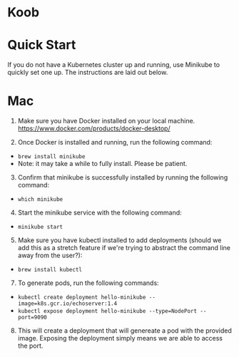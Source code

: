 # Koob

# Quick Start
If you do not have a Kubernetes cluster up and running, use Minikube to quickly set one up. The instructions are laid out below.

# Mac
1. Make sure you have Docker installed on your local machine. https://www.docker.com/products/docker-desktop/

2. Once Docker is installed and running, run the following command:
  * `brew install minikube`
  * Note: it may take a while to fully install. Please be patient.

3. Confirm that minikube is successfully installed by running the following command: 
  * `which minikube`

4. Start the minikube service with the following command:
  * `minikube start`

5. Make sure you have kubectl installed to add deployments (should we add this as a stretch feature if we're trying to abstract the command line away from the user?):
  * `brew install kubectl` 
7. To generate pods, run the following commands:
  * `kubectl create deployment hello-minikube --image=k8s.gcr.io/echoserver:1.4`
  * `kubectl expose deployment hello-minikube --type=NodePort --port=9090`

8. This will create a deployment that will genereate a pod with the provided image. Exposing the deployment simply means we are able to access the port. 
